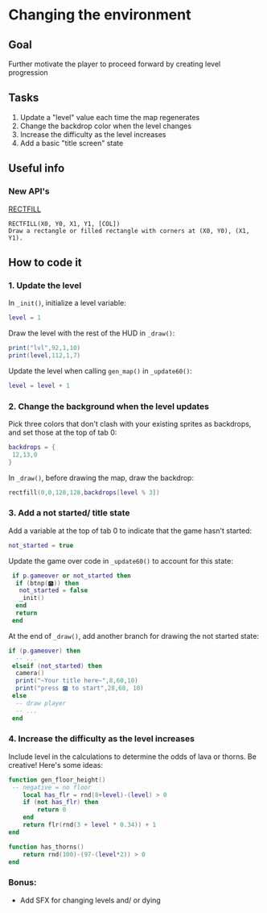# Changing the environment
## Goal
Further motivate the player to proceed forward by creating level progression
## Tasks
1. Update a "level" value each time the map regenerates
2. Change the backdrop color when the level changes
3. Increase the difficulty as the level increases
4. Add a basic "title screen" state
## Useful info
### New API's
[RECTFILL](https://www.lexaloffle.com/dl/docs/pico-8_manual.html#RECTFILL)
```
RECTFILL(X0, Y0, X1, Y1, [COL])
Draw a rectangle or filled rectangle with corners at (X0, Y0), (X1, Y1).
```

## How to code it
### 1. Update the level
In `_init()`, initialize a level variable:
```lua
level = 1
```

Draw the level with the rest of the HUD in `_draw()`:
```lua
print("lvl",92,1,10)
print(level,112,1,7)
```

Update the level when calling `gen_map()` in `_update60()`:
```lua
level = level + 1
```

### 2. Change the background when the level updates
Pick three colors that don't clash with your existing sprites as backdrops, and set those at the top of tab 0:
```lua
backdrops = {
 12,13,0
}
```

In `_draw()`, before drawing the map, draw the backdrop:
```lua
rectfill(0,0,128,128,backdrops[level % 3])
```

### 3. Add a not started/ title state
Add a variable at the top of tab 0 to indicate that the game hasn't started:
```lua
not_started = true
```

Update the game over code in `_update60()` to account for this state:
```lua
 if p.gameover or not_started then
  if (btnp(🅾️)) then
   not_started = false
   _init()
  end
  return
 end
```

At the end of `_draw()`, add another branch for drawing the not started state:
```lua
if (p.gameover) then
  -- ...
 elseif (not_started) then
  camera()
  print("~Your title here~",8,60,10)
  print("press 🅾️ to start",28,68, 10)
 else
  -- draw player
  -- ...
 end
```

### 4. Increase the difficulty as the level increases
Include level in the calculations to determine the odds of lava or thorns. Be creative! Here's some ideas:

```lua
function gen_floor_height()
 -- negative = no floor
	local has_flr = rnd(8+level)-(level) > 0
	if (not has_flr) then
		return 0
	end
	return flr(rnd(3 + level * 0.34)) + 1
end

function has_thorns()
	return rnd(100)-(97-(level*2)) > 0
end
```

### Bonus:
- Add SFX for changing levels and/ or dying
